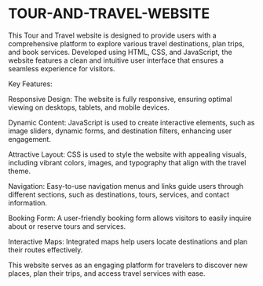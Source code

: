 # TOUR-AND-TRAVEL-WEBSITE


This Tour and Travel website is designed to provide users with a comprehensive platform to explore various travel destinations, plan trips, and book services. Developed using HTML, CSS, and JavaScript, the website features a clean and intuitive user interface that ensures a seamless experience for visitors.

Key Features:

Responsive Design: The website is fully responsive, ensuring optimal viewing on desktops, tablets, and mobile devices.

Dynamic Content: JavaScript is used to create interactive elements, such as image sliders, dynamic forms, and destination filters, enhancing user engagement.

Attractive Layout: CSS is used to style the website with appealing visuals, including vibrant colors, images, and typography that align with the travel theme.

Navigation: Easy-to-use navigation menus and links guide users through different sections, such as destinations, tours, services, and contact information.

Booking Form: A user-friendly booking form allows visitors to easily inquire about or reserve tours and services.

Interactive Maps: Integrated maps help users locate destinations and plan their routes effectively.

This website serves as an engaging platform for travelers to discover new places, plan their trips, and access travel services with ease.

